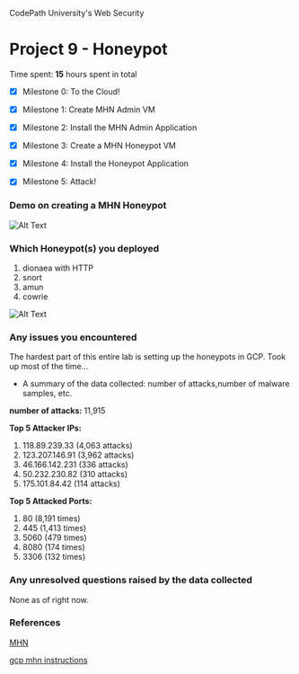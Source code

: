 CodePath University's Web Security

# Project 9 - Honeypot

Time spent: **15** hours spent in total

- [x]	Milestone 0: To the Cloud!

- [x]	Milestone 1: Create MHN Admin VM

- [x] Milestone 2: Install the MHN Admin Application

- [x] Milestone 3: Create a MHN Honeypot VM

- [x] Milestone 4: Install the Honeypot Application

- [x] Milestone 5: Attack!

### Demo on creating a MHN Honeypot
![Alt Text](honeypot-demo.gif)


### Which Honeypot(s) you deployed
1. dionaea with HTTP
2. snort
3. amun
4. cowrie

![Alt Text](honeypot-overview.gif)
  
### Any issues you encountered
The hardest part of this entire lab is setting up the honeypots in GCP. Took up most of the time...
- A summary of the data collected: number of attacks,number of malware samples, etc.

**number of attacks:** 11,915

**Top 5 Attacker IPs:** 
1. 118.89.239.33 (4,063 attacks)
2. 123.207.146.91 (3,962 attacks)
3. 46.166.142.231 (336 attacks)
4. 50.232.230.82 (310 attacks)
5. 175.101.84.42 (114 attacks)

**Top 5 Attacked Ports:**
1. 80 (8,191 times)
2. 445 (1,413 times)
3. 5060 (479 times)
4. 8080 (174 times)
5. 3306 (132 times)

### Any unresolved questions raised by the data collected
None as of right now.

### References

[MHN](https://github.com/threatstream/mhn#installing-server-tested-ubuntu-12043-x86_64-and-centos-67 "MHN")

[gcp mhn instructions](https://github.com/RedolentSun/gcloud-instructions-for-mhn)
